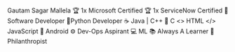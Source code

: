 Gautam Sagar Mallela
🏆 1x Microsoft Certified 🏆 1x ServiceNow Certified 💢 Software Developer 🐍Python Developer ☕ Java | C++ 👀 C <> HTML </> JavaScript 📱 Android ⚙ Dev-Ops Aspirant 💻 ML 📚 Always A Learner 💢 Philanthropist

<!--
### Hi there 👋


**gautamsagar99/gautamsagar99** is a ✨ _special_ ✨ repository because its `README.md` (this file) appears on your GitHub profile.

Here are some ideas to get you started:

- 🔭 I’m currently working on ...
- 🌱 I’m currently learning ...
- 👯 I’m looking to collaborate on ...
- 🤔 I’m looking for help with ...
- 💬 Ask me about ...
- 📫 How to reach me: ...
- 😄 Pronouns: ...
- ⚡ Fun fact: ...
-->
